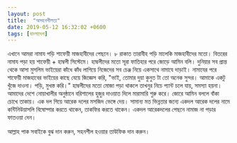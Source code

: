 ```yaml
---
layout: post
title:  "অসহনশীলতা"
date: 2019-05-12 16:32:02 +0600
tags: [বাংলাদেশ]
---
```


এখানে আমরা নামায পড়ি শাফেয়ী মাজহাবীদের পেছনে। ৮ রাকাত তারাবীহ পড়ি মালেকি মাজহাবীদের মতো। বিতরের নামায পড়া হয় শাফেয়ী + হাম্বলী সিস্টেমে। হাম্বলীদের মতো সূরা ফাতিহার পরে জোড়ে আমিন বলি। দুনিয়ার সব প্রান্ত থেকে আসা মুসলিম ভাইয়েরা কাঁধে কাঁধ লাগিয়ে নিজেদের সব চেঞ্জ নিয়ে একসাথে নামাযে দাড়াই। নামাযের পরে শাফেয়ী মাজহাবের ভাইয়ের কাছে যেয়ে জিজ্ঞেস করি, "ভাই, তোমার দুয়া কুনুত টা তো অনেক সুন্দর। আমাকে একটু খুঁজে দাওনা। পড়ি, মুখস্ত করি।" হাম্বলীদের মতো মোজা পড়া থাকলে তাখনুর নিচে প্যান্ট চলে যায়, সমস্যা হয়না। 
আমাদের দেশে নোয়াখালীর অনুষ্ঠানে বরিশালের হুজুর দাওয়াত দিলে মারামারি শুরু করে। জোরে আমিন বললে বাঁকা চোখে তাকায়। এক দল গিয়ে আরেক দলের মসজিদ ভেঙ্গে দেয়। সামান্য মত ভিন্নতার জন্যে একদল আরেক দলের নামে কন্টিনিউয়াসলি বিষোদ্গার করতে থাকেন, তাকফির করতে থাকেন। একদল আরেকদলের পেছনে নামাজ না পড়ার ফাতওয়া দেন। 

আল্লাহ পাক সবাইকে বুঝ দান করুন, সহনশীল হওয়ার তাউফিক দান করুন।
